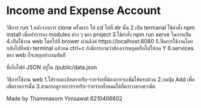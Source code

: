 # Income and Expense Account

วิธีการ run 
1.หลังจากการ clone ครั้งแรก ให้ cd ไปที่ dir นั้น
2.เปิด termanal ใช้คำสั่ง npm install เพื่อทำการลง modules ต่าง ๆ ของ project
3.ใช้คำสั่ง npm run serve ในการเปิด
4.เปิดใช้งาน web โดยไปที่ brower ผ่านลิงค์ https://localhost:8080
5.ปิดการใช้งานโดยกลับไปที่หน้า terminal แล้วกด ctrl+c ถ้ามีการถามว่าต้องการหยุดหรือไม่ให้กด Y
6.services ของ web ก็จะหยุกทำงานทันที

ที่เก็บไฟล์ JSON
อยู่ใน /public/data.json

วิธีการใช้งาน web
1.ใส่รายละเอียดรายรับ-รายจ่ายที่ต้องการจะเพิ่มให้ครบถ้วน
2.กดปุ่ม Add เพื่อเพิ่มรายการนั้น
3.สามารถดูรายการรายรับ-รายจ่ายทั้งหมดได้ที่ตารางทางขวามือ

Made by
Thammasorn Yimsawat 6210406602